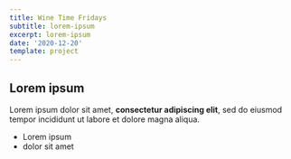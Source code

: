 ```yaml
---
title: Wine Time Fridays
subtitle: lorem-ipsum
excerpt: lorem-ipsum
date: '2020-12-20'
template: project
---
```

## Lorem ipsum

Lorem ipsum dolor sit amet, **consectetur adipiscing elit**, sed do eiusmod tempor incididunt ut labore et dolore magna aliqua.

- Lorem ipsum
- dolor sit amet